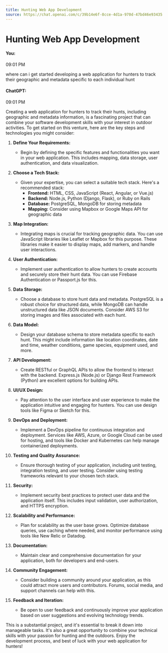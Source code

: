 ```yaml
---
title: Hunting Web App Development
source: https://chat.openai.com/c/39b14e6f-8cce-4d1a-970d-47bd46e93435
---
```


# Hunting Web App Development

#### You:
<time datetime="2023-10-21T01:01:10.834Z" title="10/20/2023, 9:01:10 PM">09:01 PM</time>

where can i get started developing a web application for hunters to track their geographic and metadata specific to each individual hunt

#### ChatGPT:
<time datetime="2023-10-21T01:01:18.029Z" title="10/20/2023, 9:01:18 PM">09:01 PM</time>

Creating a web application for hunters to track their hunts, including geographic and metadata information, is a fascinating project that can combine your software development skills with your interest in outdoor activities. To get started on this venture, here are the key steps and technologies you might consider:

1. **Define Your Requirements:**
   - Begin by defining the specific features and functionalities you want in your web application. This includes mapping, data storage, user authentication, and data visualization.

2. **Choose a Tech Stack:**
   - Given your expertise, you can select a suitable tech stack. Here's a recommended stack:
     - **Frontend:** HTML, CSS, JavaScript (React, Angular, or Vue.js)
     - **Backend:** Node.js, Python (Django, Flask), or Ruby on Rails
     - **Database:** PostgreSQL, MongoDB for storing metadata
     - **Mapping:** Consider using Mapbox or Google Maps API for geographic data

3. **Map Integration:**
   - Integrating maps is crucial for tracking geographic data. You can use JavaScript libraries like Leaflet or Mapbox for this purpose. These libraries make it easier to display maps, add markers, and handle user interactions.

4. **User Authentication:**
   - Implement user authentication to allow hunters to create accounts and securely store their hunt data. You can use Firebase Authentication or Passport.js for this.

5. **Data Storage:**
   - Choose a database to store hunt data and metadata. PostgreSQL is a robust choice for structured data, while MongoDB can handle unstructured data like JSON documents. Consider AWS S3 for storing images and files associated with each hunt.

6. **Data Model:**
   - Design your database schema to store metadata specific to each hunt. This might include information like location coordinates, date and time, weather conditions, game species, equipment used, and more.

7. **API Development:**
   - Create RESTful or GraphQL APIs to allow the frontend to interact with the backend. Express.js (Node.js) or Django Rest Framework (Python) are excellent options for building APIs.

8. **UI/UX Design:**
   - Pay attention to the user interface and user experience to make the application intuitive and engaging for hunters. You can use design tools like Figma or Sketch for this.

9. **DevOps and Deployment:**
   - Implement a DevOps pipeline for continuous integration and deployment. Services like AWS, Azure, or Google Cloud can be used for hosting, and tools like Docker and Kubernetes can help manage containerized deployments.

10. **Testing and Quality Assurance:**
    - Ensure thorough testing of your application, including unit testing, integration testing, and user testing. Consider using testing frameworks relevant to your chosen tech stack.

11. **Security:**
    - Implement security best practices to protect user data and the application itself. This includes input validation, user authorization, and HTTPS encryption.

12. **Scalability and Performance:**
    - Plan for scalability as the user base grows. Optimize database queries, use caching where needed, and monitor performance using tools like New Relic or Datadog.

13. **Documentation:**
    - Maintain clear and comprehensive documentation for your application, both for developers and end-users.

14. **Community Engagement:**
    - Consider building a community around your application, as this could attract more users and contributors. Forums, social media, and support channels can help with this.

15. **Feedback and Iteration:**
    - Be open to user feedback and continuously improve your application based on user suggestions and evolving technology trends.

This is a substantial project, and it's essential to break it down into manageable tasks. It's also a great opportunity to combine your technical skills with your passion for hunting and the outdoors. Enjoy the development process, and best of luck with your web application for hunters!
